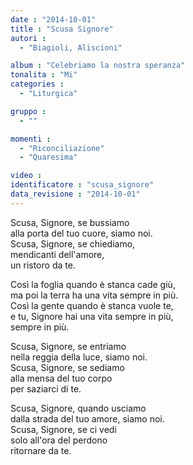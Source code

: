 ```yaml
---
date : "2014-10-01"
title : "Scusa Signore"
autori : 
  - "Biagioli, Aliscioni"

album : "Celebriamo la nostra speranza"
tonalita : "Mi"
categories : 
  - "Liturgica"

gruppo : 
  - ""

momenti : 
  - "Riconciliazione"
  - "Quaresima"

video : 
identificatore : "scusa_signore"
data_revisione : "2014-10-01"
---
```

  
  
Scusa, Signore, se bussiamo  
alla porta del tuo cuore, siamo noi.  
Scusa, Signore, se chiediamo,  
mendicanti dell'amore,  
un ristoro da te.    
  
  
Così la foglia quando è stanca cade giù,  
ma poi la terra ha una vita sempre in più.  
Così la gente quando è stanca vuole te,  
e tu, Signore hai una vita sempre in più,  
sempre in più.  
  
  
Scusa, Signore, se entriamo  
nella reggia della luce, siamo noi.  
Scusa, Signore, se sediamo  
alla mensa del tuo corpo  
per saziarci di te.   
  
  
Scusa, Signore, quando usciamo  
dalla strada del tuo amore, siamo noi.  
Scusa, Signore, se ci vedi  
solo all'ora del perdono  
ritornare da te.   
  
